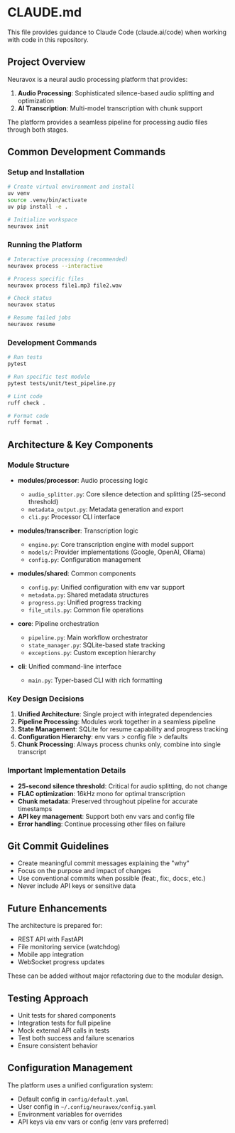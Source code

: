 # CLAUDE.md

This file provides guidance to Claude Code (claude.ai/code) when working with code in this repository.

## Project Overview

Neuravox is a neural audio processing platform that provides:
1. **Audio Processing**: Sophisticated silence-based audio splitting and optimization
2. **AI Transcription**: Multi-model transcription with chunk support

The platform provides a seamless pipeline for processing audio files through both stages.

## Common Development Commands

### Setup and Installation
```bash
# Create virtual environment and install
uv venv
source .venv/bin/activate
uv pip install -e .

# Initialize workspace
neuravox init
```

### Running the Platform
```bash
# Interactive processing (recommended)
neuravox process --interactive

# Process specific files
neuravox process file1.mp3 file2.wav

# Check status
neuravox status

# Resume failed jobs
neuravox resume
```

### Development Commands
```bash
# Run tests
pytest

# Run specific test module
pytest tests/unit/test_pipeline.py

# Lint code
ruff check .

# Format code
ruff format .
```

## Architecture & Key Components

### Module Structure
- **modules/processor**: Audio processing logic
  - `audio_splitter.py`: Core silence detection and splitting (25-second threshold)
  - `metadata_output.py`: Metadata generation and export
  - `cli.py`: Processor CLI interface

- **modules/transcriber**: Transcription logic  
  - `engine.py`: Core transcription engine with model support
  - `models/`: Provider implementations (Google, OpenAI, Ollama)
  - `config.py`: Configuration management

- **modules/shared**: Common components
  - `config.py`: Unified configuration with env var support
  - `metadata.py`: Shared metadata structures
  - `progress.py`: Unified progress tracking
  - `file_utils.py`: Common file operations

- **core**: Pipeline orchestration
  - `pipeline.py`: Main workflow orchestrator
  - `state_manager.py`: SQLite-based state tracking
  - `exceptions.py`: Custom exception hierarchy

- **cli**: Unified command-line interface
  - `main.py`: Typer-based CLI with rich formatting

### Key Design Decisions

1. **Unified Architecture**: Single project with integrated dependencies
2. **Pipeline Processing**: Modules work together in a seamless pipeline
3. **State Management**: SQLite for resume capability and progress tracking
4. **Configuration Hierarchy**: env vars > config file > defaults
5. **Chunk Processing**: Always process chunks only, combine into single transcript

### Important Implementation Details

- **25-second silence threshold**: Critical for audio splitting, do not change
- **FLAC optimization**: 16kHz mono for optimal transcription
- **Chunk metadata**: Preserved throughout pipeline for accurate timestamps
- **API key management**: Support both env vars and config file
- **Error handling**: Continue processing other files on failure

## Git Commit Guidelines

- Create meaningful commit messages explaining the "why"
- Focus on the purpose and impact of changes
- Use conventional commits when possible (feat:, fix:, docs:, etc.)
- Never include API keys or sensitive data

## Future Enhancements

The architecture is prepared for:
- REST API with FastAPI
- File monitoring service (watchdog)
- Mobile app integration
- WebSocket progress updates

These can be added without major refactoring due to the modular design.

## Testing Approach

- Unit tests for shared components
- Integration tests for full pipeline
- Mock external API calls in tests
- Test both success and failure scenarios
- Ensure consistent behavior

## Configuration Management

The platform uses a unified configuration system:
- Default config in `config/default.yaml`
- User config in `~/.config/neuravox/config.yaml`
- Environment variables for overrides
- API keys via env vars or config (env vars preferred)